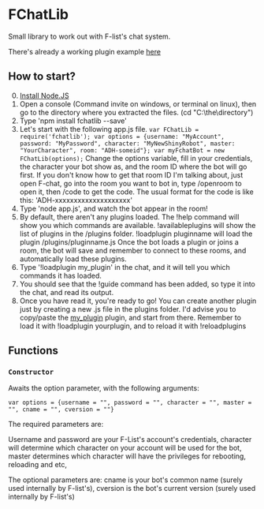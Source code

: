 ﻿# FChatLib


Small library to work out with F-list's chat system.

There's already a working plugin example [here](https://github.com/AelithBlanchett/FChatBot-ExamplePlugin)

## How to start?

0. [Install Node.JS](https://nodejs.org/en/)
2. Open a console (Command invite on windows, or terminal on linux), then go to the directory where you extracted the files. (cd "C:\the\directory")
3. Type 'npm install fchatlib --save'
4. Let's start with the following app.js file.
`
var FChatLib = require('fchatlib');
var options = {username: "MyAccount", password: "MyPassword", character: "MyNewShinyRobot", master: "YourCharacter", room: "ADH-someid"};
var myFchatBot = new FChatLib(options);
`
Change the options variable, fill in your credentials, the character your bot show as, and the room ID where the bot will go first.
If you don't know how to get that room ID I'm talking about, just open F-chat, go into the room you want to bot in, type /openroom to open it, then /code to get the code.
The usual format for the code is like this: 'ADH-xxxxxxxxxxxxxxxxxxxx'
4. Type 'node app.js', and watch the bot appear in the room!
5. By default, there aren't any plugins loaded. The !help command will show you which commands are available.
!availableplugins will show the list of plugins in the /plugins folder.
!loadplugin pluginname will load the plugin /plugins/pluginname.js
Once the bot loads a plugin or joins a room, the bot will save and remember to connect to these rooms, and automatically load these plugins.
6. Type '!loadplugin my_plugin' in the chat, and it will tell you which commands it has loaded.
7. You should see that the !guide command has been added, so type it into the chat, and read its output.
8. Once you have read it, you're ready to go! You can create another plugin just by creating a new .js file in the plugins folder.
I'd advise you to copy/paste the [my_plugin]() plugin, and start from there. Remember to load it with !loadplugin yourplugin, and to
reload it with !reloadplugins


## Functions

### `Constructor`

Awaits the option parameter, with the following arguments:
```
var options = {username = "", password = "", character = "", master = "", cname = "", cversion = ""}
```
The required parameters are:

Username and password are your F-List's account's credentials,
character will determine which character on your account will be used for the bot,
master determines which character will have the privileges for rebooting, reloading and etc,

The optional parameters are:
cname is your bot's common name (surely used internally by F-list's),
cversion is the bot's current version (surely used internally by F-list's)



